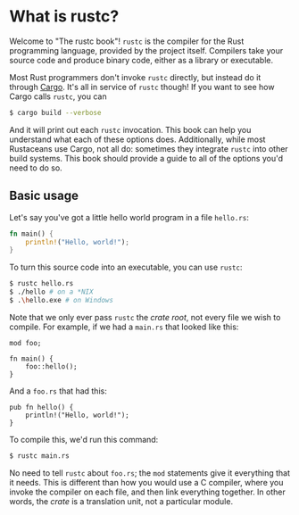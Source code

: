 # What is rustc?

Welcome to "The rustc book"! `rustc` is the compiler for the Rust programming
language, provided by the project itself. Compilers take your source code and
produce binary code, either as a library or executable.

Most Rust programmers don't invoke `rustc` directly, but instead do it through
[Cargo](../cargo/index.html). It's all in service of `rustc` though! If you
want to see how Cargo calls `rustc`, you can

```bash
$ cargo build --verbose
```

And it will print out each `rustc` invocation. This book can help you
understand what each of these options does. Additionally, while most
Rustaceans use Cargo, not all do: sometimes they integrate `rustc` into other
build systems. This book should provide a guide to all of the options you'd
need to do so.

## Basic usage

Let's say you've got a little hello world program in a file `hello.rs`:

```rust
fn main() {
    println!("Hello, world!");
}
```

To turn this source code into an executable, you can use `rustc`:

```bash
$ rustc hello.rs
$ ./hello # on a *NIX
$ .\hello.exe # on Windows
```

Note that we only ever pass `rustc` the *crate root*, not every file we wish
to compile. For example, if we had a `main.rs` that looked like this:

```rust,ignore (needs-multiple-files)
mod foo;

fn main() {
    foo::hello();
}
```

And a `foo.rs` that had this:

```rust,no_run
pub fn hello() {
    println!("Hello, world!");
}
```

To compile this, we'd run this command:

```bash
$ rustc main.rs
```

No need to tell `rustc` about `foo.rs`; the `mod` statements give it
everything that it needs. This is different than how you would use a C
compiler, where you invoke the compiler on each file, and then link
everything together. In other words, the *crate* is a translation unit, not a
particular module.
